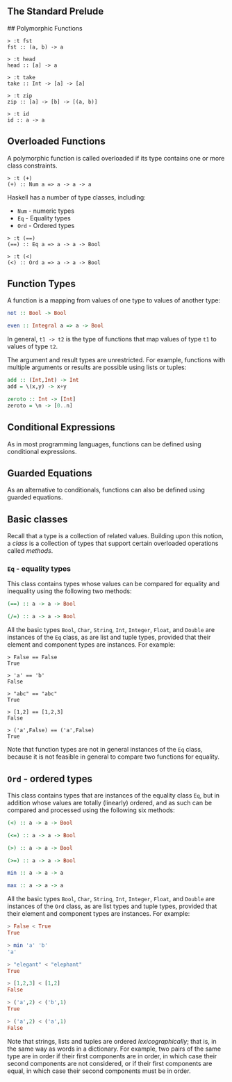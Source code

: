 ## The Standard Prelude

## Polymorphic Functions
```Shell
> :t fst
fst :: (a, b) -> a

> :t head
head :: [a] -> a

> :t take
take :: Int -> [a] -> [a]

> :t zip
zip :: [a] -> [b] -> [(a, b)]

> :t id
id :: a -> a

```

## Overloaded Functions
A polymorphic function is called overloaded if its type contains one or more class constraints.
```Shell
> :t (+)
(+) :: Num a => a -> a -> a

```
Haskell has a number of type classes, including:
* `Num` - numeric types
* `Eq`  - Equality types
* `Ord` - Ordered types
```Shell
> :t (==)
(==) :: Eq a => a -> a -> Bool

> :t (<)
(<) :: Ord a => a -> a -> Bool

```

## Function Types
A function is a mapping from values of one type to values of another type:
```Haskell
not :: Bool -> Bool

even :: Integral a => a -> Bool

```
In general, `t1 -> t2` is the type of functions that map values of type `t1` to values of type `t2`.

The argument and result types are unrestricted. For example, functions with multiple arguments or results are possible using lists or tuples:
```Haskell
add :: (Int,Int) -> Int
add = \(x,y) -> x+y

zeroto :: Int -> [Int]
zeroto = \n -> [0..n]

```

## Conditional Expressions
As in most programming languages, functions can be defined using conditional expressions.

## Guarded Equations
As an alternative to conditionals, functions can also be defined using guarded equations.

## Basic classes
Recall that a type is a collection of related values. Building upon this notion, a *class* is a collection of types that support certain overloaded operations called *methods*.

### `Eq` - equality types
This class contains types whose values can be compared for equality and inequality using the following two methods:
```Haskell
(==) :: a -> a -> Bool

(/=) :: a -> a -> Bool

```
All the basic types `Bool`, `Char`, `String`, `Int`, `Integer`, `Float`, and `Double` are instances of the `Eq` class, as are list and tuple types, provided that their element and component types are instances. For example:
```Shell
> False == False
True

> 'a' == 'b'
False

> "abc" == "abc"
True

> [1,2] == [1,2,3]
False

> ('a',False) == ('a',False)
True

```
Note that function types are not in general instances of the `Eq` class, because it is not feasible in general to compare two functions for equality.

## `Ord` - ordered types
This class contains types that are instances of the equality class `Eq`, but in addition whose values are totally (linearly) ordered, and as such can be compared and processed using the following six methods:
```Haskell
(<) :: a -> a -> Bool

(<=) :: a -> a -> Bool

(>) :: a -> a -> Bool

(>=) :: a -> a -> Bool

min :: a -> a -> a

max :: a -> a -> a

```
All the basic types `Bool`, `Char`, `String`, `Int`, `Integer`, `Float`, and `Double` are instances of the `Ord` class, as are list types and tuple types, provided that their element and component types are instances. For example:
```Haskell
> False < True
True

> min 'a' 'b'
'a'

> "elegant" < "elephant"
True

> [1,2,3] < [1,2]
False

> ('a',2) < ('b',1)
True

> ('a',2) < ('a',1)
False

```
Note that strings, lists and tuples are ordered *lexicographically*; that is, in the same way as words in a dictionary. For example, two pairs of the same type are in order if their first components are in order, in which case their second components are not considered, or if their first components are equal, in which case their second components must be in order.
